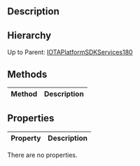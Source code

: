 ## Description

## Hierarchy
Up to Parent: [IOTAPlatformSDKServices180](IOTAPlatformSDKServices180)

## Methods
| Method | Description |
| ------------- | ------------- |

## Properties
| Property | Description |
| ------------- | ------------- |
There are no properties.
